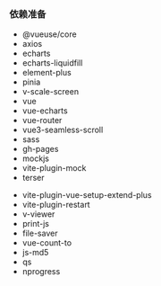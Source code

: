 ### 依赖准备

- @vueuse/core
- axios
- echarts
- echarts-liquidfill
- element-plus
- pinia
- v-scale-screen
- vue
- vue-echarts
- vue-router
- vue3-seamless-scroll
- sass
- gh-pages
- mockjs
- vite-plugin-mock
- terser

* vite-plugin-vue-setup-extend-plus
* vite-plugin-restart
* v-viewer
* print-js
* file-saver
* vue-count-to
* js-md5
* qs
* nprogress
